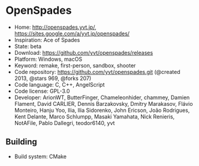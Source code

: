# OpenSpades

- Home: http://openspades.yvt.jp/, https://sites.google.com/a/yvt.jp/openspades/
- Inspiration: Ace of Spades
- State: beta
- Download: https://github.com/yvt/openspades/releases
- Platform: Windows, macOS
- Keyword: remake, first-person, sandbox, shooter
- Code repository: https://github.com/yvt/openspades.git (@created 2013, @stars 969, @forks 207)
- Code language: C, C++, AngelScript
- Code license: GPL-3.0
- Developer: ArionWT, ButterFinger, Chameleonhider, chammey, Damien Flament, David CARLIER, Dennis Barzakovsky, Dmitry Marakasov, Flávio Monteiro, Hanju Yoo, Ilia, Ilia Sidorenko, John Ericson, João Rodrigues, Kent Delante, Marco Schlumpp, Masaki Yamahata, Nick Renieris, NotAFile, Pablo Dallegri, teodor6140, yvt

## Building

- Build system: CMake
